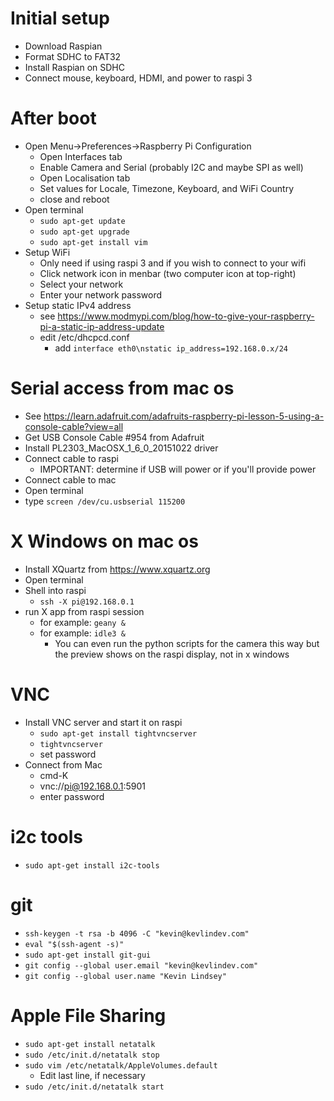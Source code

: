 # Initial setup

- Download Raspian
- Format SDHC to FAT32
- Install Raspian on SDHC
- Connect mouse, keyboard, HDMI, and power to raspi 3

# After boot

- Open Menu->Preferences->Raspberry Pi Configuration
  - Open Interfaces tab
  - Enable Camera and Serial (probably I2C and maybe SPI as well)
  - Open Localisation tab
  - Set values for Locale, Timezone, Keyboard, and WiFi Country
  - close and reboot
- Open terminal
  - `sudo apt-get update`
  - `sudo apt-get upgrade`
  - `sudo apt-get install vim`
- Setup WiFi
  - Only need if using raspi 3 and if you wish to connect to your wifi
  - Click network icon in menbar (two computer icon at top-right)
  - Select your network
  - Enter your network password
- Setup static IPv4 address
  - see https://www.modmypi.com/blog/how-to-give-your-raspberry-pi-a-static-ip-address-update
  - edit /etc/dhcpcd.conf
    - add `interface eth0\nstatic ip_address=192.168.0.x/24`

# Serial access from mac os

- See https://learn.adafruit.com/adafruits-raspberry-pi-lesson-5-using-a-console-cable?view=all
- Get USB Console Cable #954 from Adafruit
- Install PL2303_MacOSX_1_6_0_20151022 driver
- Connect cable to raspi
  - IMPORTANT: determine if USB will power or if you'll provide power
- Connect cable to mac
- Open terminal
- type `screen /dev/cu.usbserial 115200`

# X Windows on mac os

- Install XQuartz from https://www.xquartz.org
- Open terminal
- Shell into raspi
  - `ssh -X pi@192.168.0.1`
- run X app from raspi session
  - for example: `geany &`
  - for example: `idle3 &`
    - You can even run the python scripts for the camera this way but the preview shows on the raspi display, not in x windows

# VNC

- Install VNC server and start it on raspi
  - `sudo apt-get install tightvncserver`
  - `tightvncserver`
  - set password
- Connect from Mac
  - cmd-K
  - vnc://pi@192.168.0.1:5901
  - enter password

# i2c tools

- `sudo apt-get install i2c-tools`

# git

- `ssh-keygen -t rsa -b 4096 -C "kevin@kevlindev.com"`
- `eval "$(ssh-agent -s)"`
- `sudo apt-get install git-gui`
- `git config --global user.email "kevin@kevlindev.com"`
- `git config --global user.name "Kevin Lindsey"`

# Apple File Sharing

- `sudo apt-get install netatalk`
- `sudo /etc/init.d/netatalk stop`
- `sudo vim /etc/netatalk/AppleVolumes.default`
  - Edit last line, if necessary
- `sudo /etc/init.d/netatalk start`
